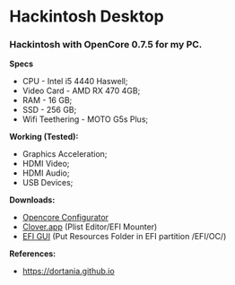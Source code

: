 # Hackintosh Desktop
### Hackintosh with OpenCore 0.7.5 for my PC.

**Specs**
* CPU - Intel i5 4440 Haswell;
* Video Card - AMD RX 470 4GB;
* RAM - 16 GB;
* SSD - 256 GB;
* Wifi Teethering - MOTO G5s Plus;

**Working (Tested):**
* Graphics Acceleration;
* HDMI Video;
* HDMI Audio;
* USB Devices;

**Downloads:**
* [Opencore Configurator](https://mackie100projects.altervista.org/apps/opencoreconf/download-new-build.php?version=last)
* [Clover.app](https://github.com/CloverHackyColor/CloverBootloader/releases) (Plist Editor/EFI Mounter)
* [EFI GUI](https://github.com/acidanthera/OcBinaryData) (Put Resources Folder in EFI partition /EFI/OC/)


**References:**
* https://dortania.github.io
